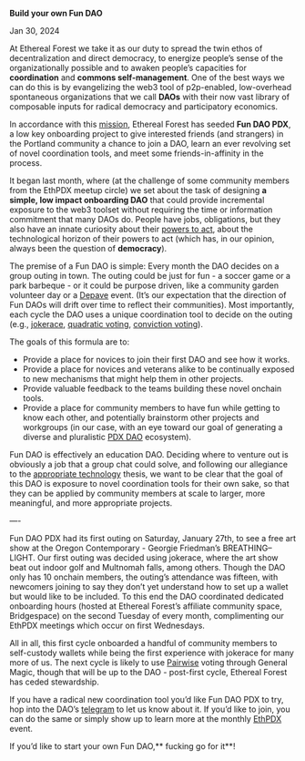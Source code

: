 
**Build your own Fun DAO**

Jan 30, 2024

At Ethereal Forest we take it as our duty to spread the twin ethos of decentralization and direct democracy, to energize people’s sense of the organizationally possible and to awaken people’s capacities for **coordination** and **commons self-management**. One of the best ways we can do this is by evangelizing the web3 tool of p2p-enabled, low-overhead spontaneous organizations that we call **DAOs** with their now vast library of composable inputs for radical democracy and participatory economics. 

In accordance with this [mission](https://mirror.xyz/ethpdx.eth/rdY7f1P0a7-nUm_DrMTFCYMLLAgU2G89up8h8uuGLJI), Ethereal Forest has seeded **Fun DAO PDX**, a low key onboarding project to give interested friends (and strangers) in the Portland community a chance to join a DAO, learn an ever revolving set of novel coordination tools, and meet some friends-in-affinity in the process.

It began last month, where (at the challenge of some community members from the EthPDX meetup circle) we set about the task of designing **a simple, low impact onboarding DAO** that could provide incremental exposure to the web3 toolset without requiring the time or information commitment that many DAOs do. People have jobs, obligations, but they also have an innate curiosity about their [powers to act](https://medium.com/@matthewcandelsticks/notes-on-spinoza-practical-philosophy-b4d3709fc9a7), about the technological horizon of their powers to act (which has, in our opinion, always been the question of **democracy**). 
 
The premise of a Fun DAO is simple: Every month the DAO decides on a group outing in town. The outing could be just for fun - a soccer game or a park barbeque - or it could be purpose driven, like a community garden volunteer day or a [Depave](https://depave.org/) event. (It’s our expectation that the direction of Fun DAOs will drift over time to reflect their communities). Most importantly, each cycle the DAO uses a unique coordination tool to decide on the outing (e.g., [jokerace](https://jokerace.xyz/), [quadratic voting](https://www.radicalxchange.org/concepts/plural-voting/), [conviction voting](https://medium.com/block-science/a-brief-history-of-conviction-voting-ad4ca4eb4aee)). 

The goals of this formula are to: 
- Provide a place for novices to join their first DAO and see how it works.
- Provide a place for novices and veterans alike to be continually exposed to new mechanisms that might help them in other projects.
- Provide valuable feedback to the teams building these novel onchain tools.
- Provide a place for community members to have fun while getting to know each other, and potentially brainstorm other projects and workgroups (in our case, with an eye toward our goal of generating a diverse and pluralistic [PDX DAO](https://pdxdao.xyz/) ecosystem). 

Fun DAO is effectively an education DAO. Deciding where to venture out is obviously a job that a group chat could solve, and following our allegiance to the [appropriate technology](https://www.appropedia.org/Appropriate_technology) thesis, we want to be clear that the goal of this DAO is exposure to novel coordination tools for their own sake, so that they can be applied by community members at scale to larger, more meaningful, and more appropriate projects.

—-


Fun DAO PDX had its first outing on Saturday, January 27th, to see a free art show at the Oregon Contemporary - Georgie Friedman’s BREATHING–LIGHT. Our first outing was decided using jokerace, where the art show beat out indoor golf and Multnomah falls, among others. Though the DAO only has 10 onchain members, the outing’s attendance was fifteen, with newcomers joining to say they don’t yet understand how to set up a wallet but would like to be included. To this end the DAO coordinated dedicated onboarding hours (hosted at Ethereal Forest’s affiliate community space, Bridgespace) on the second Tuesday of every month, complimenting our EthPDX meetings which occur on first Wednesdays. 

All in all, this first cycle onboarded a handful of community members to self-custody wallets while being the first experience with jokerace for many more of us. The next cycle is likely to use [Pairwise](https://www.pairwise.vote) voting through General Magic, though that will be up to the DAO - post-first cycle, Ethereal Forest has ceded stewardship. 


If you have a radical new coordination tool you’d like Fun DAO PDX to try, hop into the DAO’s [telegram](https://t.me/+JWW2M-eq9yxjNjAx) to let us know about it. If you’d like to join, you can do the same or simply show up to learn more at the monthly [EthPDX](https://twitter.com/ethpdx) event. 

If you’d like to start your own Fun DAO,** fucking go for it**!

